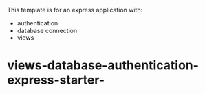 This template is for an express application with:

- authentication
- database connection
- views
# views-database-authentication-express-starter-
